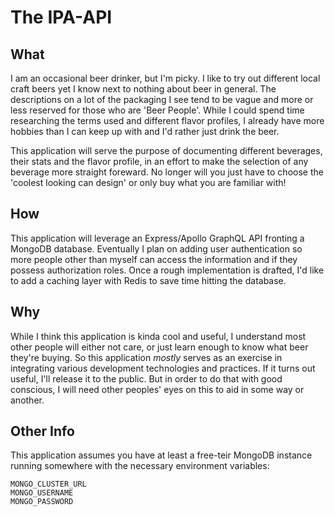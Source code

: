 # The IPA-API

## What

I am an occasional beer drinker, but I'm picky. I like to try out different local craft beers yet I know next to nothing about beer in general. The descriptions on a lot of the packaging I see tend to be vague and more or less reserved for those who are 'Beer People'. While I could spend time researching the terms used and different flavor profiles, I already have more hobbies than I can keep up with and I'd rather just drink the beer.

This application will serve the purpose of documenting different beverages, their stats and the flavor profile, in an effort to make the selection of any beverage more straight foreward. No longer will you just have to choose the 'coolest looking can design' or only buy what you are familiar with!

## How

This application will leverage an Express/Apollo GraphQL API fronting a MongoDB database. Eventually I plan on adding user authentication so more people other than myself can access the information and if they possess authorization roles. Once a rough implementation is drafted, I'd like to add a caching layer with Redis to save time hitting the database.

## Why

While I think this application is kinda cool and useful, I understand most other people will either not care, or just learn enough to know what beer they're buying. So this application _mostly_ serves as an exercise in integrating various development technologies and practices. If it turns out useful, I'll release it to the public. But in order to do that with good conscious, I will need other peoples' eyes on this to aid in some way or another.

## Other Info

This application assumes you have at least a free-teir MongoDB instance running somewhere with the necessary environment variables:

```
MONGO_CLUSTER_URL
MONGO_USERNAME
MONGO_PASSWORD
```
